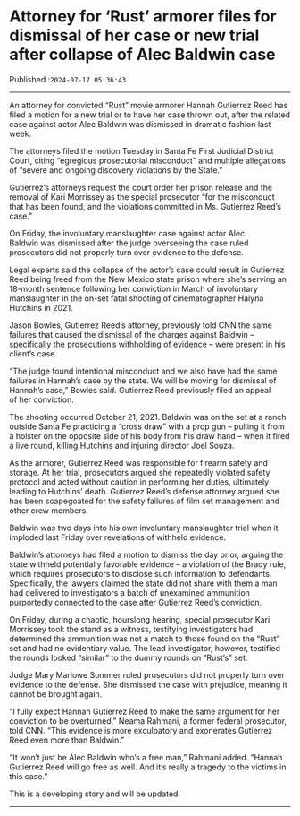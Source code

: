 # Attorney for ‘Rust’ armorer files for dismissal of her case or new trial after collapse of Alec Baldwin case

Published :`2024-07-17 05:36:43`

---

An attorney for convicted “Rust” movie armorer Hannah Gutierrez Reed has filed a motion for a new trial or to have her case thrown out, after the related case against actor Alec Baldwin was dismissed in dramatic fashion last week.

The attorneys filed the motion Tuesday in Santa Fe First Judicial District Court, citing “egregious prosecutorial misconduct” and multiple allegations of “severe and ongoing discovery violations by the State.”

Gutierrez’s attorneys request the court order her prison release and the removal of Kari Morrissey as the special prosecutor “for the misconduct that has been found, and the violations committed in Ms. Gutierrez Reed’s case.”

On Friday, the involuntary manslaughter case against actor Alec Baldwin was dismissed after the judge overseeing the case ruled prosecutors did not properly turn over evidence to the defense.

Legal experts said the collapse of the actor’s case could result in Gutierrez Reed being freed from the New Mexico state prison where she’s serving an 18-month sentence following her conviction in March of involuntary manslaughter in the on-set fatal shooting of cinematographer Halyna Hutchins in 2021.

Jason Bowles, Gutierrez Reed’s attorney, previously told CNN the same failures that caused the dismissal of the charges against Baldwin – specifically the prosecution’s withholding of evidence – were present in his client’s case.

“The judge found intentional misconduct and we also have had the same failures in Hannah’s case by the state. We will be moving for dismissal of Hannah’s case,” Bowles said. Gutierrez Reed previously filed an appeal of her conviction.

The shooting occurred October 21, 2021. Baldwin was on the set at a ranch outside Santa Fe practicing a “cross draw” with a prop gun – pulling it from a holster on the opposite side of his body from his draw hand – when it fired a live round, killing Hutchins and injuring director Joel Souza.

As the armorer, Gutierrez Reed was responsible for firearm safety and storage. At her trial, prosecutors argued she repeatedly violated safety protocol and acted without caution in performing her duties, ultimately leading to Hutchins’ death. Gutierrez Reed’s defense attorney argued she has been scapegoated for the safety failures of film set management and other crew members.

Baldwin was two days into his own involuntary manslaughter trial when it imploded last Friday over revelations of withheld evidence.

Baldwin’s attorneys had filed a motion to dismiss the day prior, arguing the state withheld potentially favorable evidence – a violation of the Brady rule, which requires prosecutors to disclose such information to defendants. Specifically, the lawyers claimed the state did not share with them a man had delivered to investigators a batch of unexamined ammunition purportedly connected to the case after Gutierrez Reed’s conviction.

On Friday, during a chaotic, hourslong hearing, special prosecutor Kari Morrissey took the stand as a witness, testifying investigators had determined the ammunition was not a match to those found on the “Rust” set and had no evidentiary value. The lead investigator, however, testified the rounds looked “similar” to the dummy rounds on “Rust’s” set.

Judge Mary Marlowe Sommer ruled prosecutors did not properly turn over evidence to the defense. She dismissed the case with prejudice, meaning it cannot be brought again.

“I fully expect Hannah Gutierrez Reed to make the same argument for her conviction to be overturned,” Neama Rahmani, a former federal prosecutor, told CNN. “This evidence is more exculpatory and exonerates Gutierrez Reed even more than Baldwin.”

“It won’t just be Alec Baldwin who’s a free man,” Rahmani added. “Hannah Gutierrez Reed will go free as well. And it’s really a tragedy to the victims in this case.”

This is a developing story and will be updated.

---


